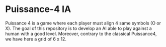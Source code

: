 # Puissance-4 IA
Puissance 4 is a game where each player must align 4 same symbols (O or X). The goal of this repository is to develop an AI able to play against a human with a good level. Moreover, contrary to the classical Puissance4, we have here a grid of 6 x 12.
